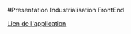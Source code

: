 #Presentation Industrialisation FrontEnd

[Lien de l'application](http://marcupmc.github.io/Presentation-Industrialisation-FrontEnd/app/)